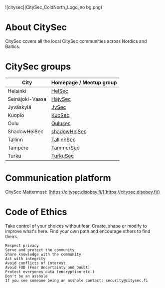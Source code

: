 ![citysec](CitySec_ColdNorth_Logo_no bg.png)
# About CitySec

CitySec covers all the local CitySec communities across Nordics and Baltics. 


# CitySec groups

| City            | Homepage / Meetup group                          |
| --------------- | ------------------------------------------------ |
| Helsinki        | [HelSec](https://helsec.fi)                      |
| Seinäjoki-Vaasa | [HäjySec](https://www.hajysec.fi)                |
| Jyväskylä       | [JySec](https://jysec.fi/)                       |
| Kuopio          | [KuoSec](https://kuosec.fi/)                     |
| Oulu            | [Oulusec](https://oulusec.fi/)                   |
| ShadowHelSec    | [shadowHelSec](https://twitter.com/shadowHelSec) |
| Tallinn         | [TallinnSec](https://www.tallinnsec.ee)          |
| Tampere         | [TammerSec](https://tammersec.fi/)               |
| Turku           | [TurkuSec](https://turkusec.fi/)                 |

# Communication platform

CitySec Mattermost: [https://citysec.disobey.fi/](https://citysec.disobey.fi/)

# Code of Ethics

Take control of your choices without fear. Create, shape or modify to improve what's here. Find your own path and encourage others to find theirs.

    Respect privacy
    Serve and protect the community
    Share knowledge with the community
    Act with integrity
    Avoid conflicts of interest
    Avoid FUD (Fear Uncertainty and Doubt)
    Protect everyones data (encryption etc.)
    Don't be an asshole
    If you see someone being an asshole contact: security@citysec.fi
  
